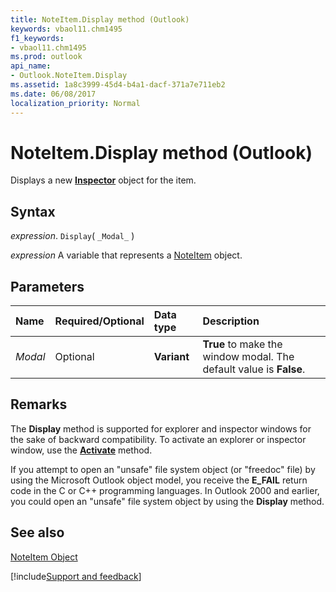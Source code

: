 ```yaml
---
title: NoteItem.Display method (Outlook)
keywords: vbaol11.chm1495
f1_keywords:
- vbaol11.chm1495
ms.prod: outlook
api_name:
- Outlook.NoteItem.Display
ms.assetid: 1a8c3999-45d4-b4a1-dacf-371a7e711eb2
ms.date: 06/08/2017
localization_priority: Normal
---
```



# NoteItem.Display method (Outlook)

Displays a new  **[Inspector](Outlook.Inspector.md)** object for the item.


## Syntax

_expression_. `Display`( `_Modal_` )

_expression_ A variable that represents a [NoteItem](Outlook.NoteItem.md) object.


## Parameters



|Name|Required/Optional|Data type|Description|
|:-----|:-----|:-----|:-----|
| _Modal_|Optional| **Variant**| **True** to make the window modal. The default value is **False**.|

## Remarks

The  **Display** method is supported for explorer and inspector windows for the sake of backward compatibility. To activate an explorer or inspector window, use the **[Activate](Outlook.Inspector.Activate(method).md)** method.

If you attempt to open an "unsafe" file system object (or "freedoc" file) by using the Microsoft Outlook object model, you receive the  **E_FAIL** return code in the C or C++ programming languages. In Outlook 2000 and earlier, you could open an "unsafe" file system object by using the **Display** method.


## See also


[NoteItem Object](Outlook.NoteItem.md)

[!include[Support and feedback](~/includes/feedback-boilerplate.md)]